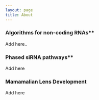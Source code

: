 ```yaml
---
layout: page
title: About
---
```


### Algorithms for non-coding RNAs**
Add here..

### Phased siRNA pathways**
Add here

### Mamamalian Lens Development ###
Add here

